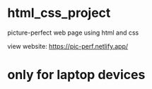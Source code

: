 # html_css_project 

picture-perfect web page using html and css

view website: https://pic-perf.netlify.app/

# only for laptop devices
